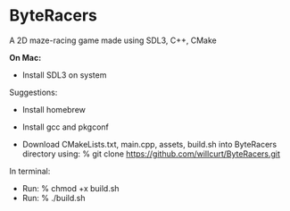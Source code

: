 # ByteRacers
A 2D maze-racing game made using SDL3, C++, CMake

**On Mac:**
- Install SDL3 on system

Suggestions:
- Install homebrew
- Install gcc and pkgconf

- Download CMakeLists.txt, main.cpp, assets, build.sh into ByteRacers directory using: % git clone https://github.com/willcurt/ByteRacers.git

In terminal:
- Run: % chmod +x build.sh
- Run: % ./build.sh
